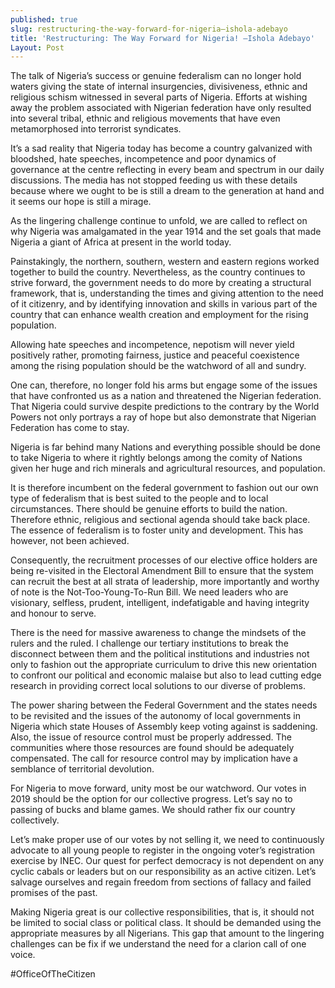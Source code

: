 ```yaml
---
published: true
slug: restructuring-the-way-forward-for-nigeria–ishola-adebayo
title: 'Restructuring: The Way Forward for Nigeria! –Ishola Adebayo'
Layout: Post
---
```

The talk of Nigeria’s success or genuine federalism can no longer hold waters giving the state of internal insurgencies, divisiveness, ethnic and religious schism witnessed in several parts of Nigeria. Efforts at wishing away the problem associated with Nigerian federation have only resulted into several tribal, ethnic and religious movements that have even metamorphosed into terrorist syndicates.

It’s a sad reality that Nigeria today has become a country galvanized with bloodshed, hate speeches, incompetence and poor dynamics of governance at the centre reflecting in every beam and spectrum in our daily discussions. The media has not stopped feeding us with these details because where we ought to be is still a dream to the generation at hand and it seems our hope is still a mirage.

As the lingering challenge continue to unfold, we are called to reflect on why Nigeria was amalgamated in the year 1914 and the set goals that made Nigeria a giant of Africa at present in the world today. 

Painstakingly, the northern, southern, western and eastern regions worked together to build the country. 
Nevertheless, as the country continues to strive forward, the government needs to do more by creating a structural framework, that is, understanding the times and giving attention to the need of it citizenry, and by identifying innovation and skills in various part of the country that can enhance wealth creation and employment for the rising population. 

Allowing hate speeches and incompetence, nepotism will never yield positively rather, promoting fairness, justice and peaceful coexistence among the rising population should be the watchword of all and sundry.

One can, therefore, no longer fold his arms but engage some of the issues that have confronted us as a 
nation and threatened the Nigerian federation. That Nigeria could survive despite predictions to the contrary by the World Powers not only portrays a ray of hope but also demonstrate that Nigerian Federation has come to stay.

Nigeria is far behind many Nations and everything possible should be done to take Nigeria to where it rightly belongs among the comity of Nations given her huge and rich minerals and agricultural resources, and population.

It is therefore incumbent on the federal government to fashion out our own type of federalism that is best suited to the people and to local circumstances. There should be genuine efforts to build the nation. Therefore ethnic, religious and sectional agenda should take back place. The essence of federalism is to foster unity and development. This has however, not been achieved.

Consequently, the recruitment processes of our elective office holders are being re-visited in the Electoral Amendment Bill to ensure that the system can recruit the best at all strata of leadership, more importantly and worthy of note is the Not-Too-Young-To-Run Bill. We need leaders who are visionary, selfless, prudent, intelligent,  indefatigable and having integrity and honour to serve. 

There is the need for massive awareness to change the mindsets of the rulers and the ruled. I challenge our tertiary institutions to break the disconnect between them and the political institutions and industries not only to fashion out the appropriate curriculum to drive this new orientation to confront our political and economic malaise but also to lead cutting edge research in providing correct local solutions to our diverse of problems.

The power sharing between the Federal Government and the states needs to be revisited and the issues of the autonomy of local governments in Nigeria which state Houses of Assembly keep voting against is saddening. 
Also, the issue of resource control must be properly addressed. The communities where those resources are found should be adequately compensated. The call for resource control may by implication have a semblance of territorial devolution.

For Nigeria to move forward, unity most be our watchword. Our votes in 2019 should be the option for our collective progress. Let’s say no to passing of bucks and blame games. We should rather fix our country collectively.

Let’s make proper use of our votes by not selling it, we need to continuously advocate to all young people to register in the ongoing voter’s registration exercise by INEC. Our quest for perfect democracy is not dependent on any cyclic cabals or leaders but on our responsibility as an active citizen. Let’s salvage ourselves and regain freedom from sections of fallacy and failed promises of the past. 

Making Nigeria great is our collective responsibilities, that is, it should not be limited to social class or political class. It should be demanded using the appropriate measures by all Nigerians. This gap that amount to the lingering challenges can be fix if we understand the need for a clarion call of one voice.

#OfficeOfTheCitizen


